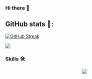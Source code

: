 ### Hi there 👋
<!-- ![counter](https://en8kyuuaw1e64b5.m.pipedream.net) -->
## GitHub stats 🚀:
[![GitHub Streak](https://streak-stats.demolab.com/?user=n1lby73&theme=highcontrast)](https://git.io/streak-stats)

<!-- <br><br>![Github stats](https://github-readme-stats.vercel.app/api?username=n1lby73&theme=highcontrast) -->
<p>
<a href="https://github.com/n1lby73/">
  <img align="center" src="https://github-readme-stats-eight-theta.vercel.app/api?username=n1lby73&count_private=true&show_icons=true&hide_border=false&langs_count=6&hide=python&theme=highcontrast" />
</a>
</p>

### Skills 🛠️

<p align="center">
  <a href="https://skillicons.dev">
    <img src="https://skillicons.dev/icons?i=bash,git,github,gitlab,linux,arduino,c,cpp,py,flask,postgres,emacs,vim,vscode,autocad" />
  </a>
</p>
<!-- <p align="left">
&nbsp; <a href="#" target="blank"><img src="	https://img.shields.io/badge/GIT-E44C30?style=for-the-badge&logo=git&logoColor=white"></a> &nbsp; <a href="#" target="blank"><img src="https://img.shields.io/badge/Visual_Studio_Code-0078D4?style=for-the-badge&logo=visual%20studio%20code&logoColor=white"></a> &nbsp; <a href="#" target="blank"><img src="https://img.shields.io/badge/GitHub-100000?style=for-the-badge&logo=github&logoColor=white"></a>
&nbsp; <a href="#" target="blank"><img src="https://img.shields.io/badge/GIT-E44C30?style=for-the-badge&logo=git&logoColor=white"></a>
&nbsp; <a href="#" target="blank"><img src="https://img.shields.io/badge/Python-14354C?style=for-the-badge&logo=python&logoColor=white"></a>
&nbsp; <a href="#" target="blank"><img src="https://img.shields.io/badge/flask-white?style=for-the-badge&logo=flask&logoColor=black"></a>
</p> -->

<!--
**n1lby73/n1lby73** is a ✨ _special_ ✨ repository because its `README.md` (this file) appears on your GitHub profile.

Here are some ideas to get you started:

- 🔭 I’m currently working on ...
- 🌱 I’m currently learning ...
- 👯 I’m looking to collaborate on ...
- 🤔 I’m looking for help with ...
- 💬 Ask me about ...
- 📫 How to reach me: ...
- 😄 Pronouns: ...
- ⚡ Fun fact: ...
-->
